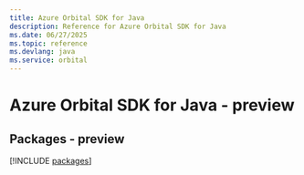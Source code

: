 ```yaml
---
title: Azure Orbital SDK for Java
description: Reference for Azure Orbital SDK for Java
ms.date: 06/27/2025
ms.topic: reference
ms.devlang: java
ms.service: orbital
---
```

# Azure Orbital SDK for Java - preview
## Packages - preview
[!INCLUDE [packages](orbital-index.md)]